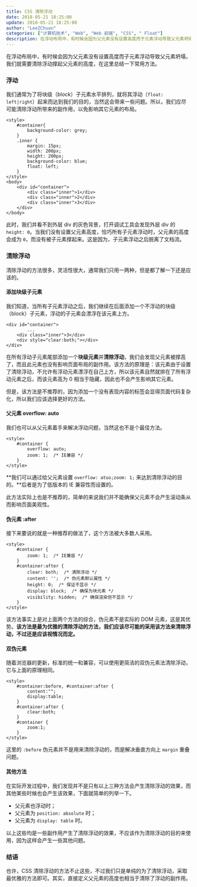 ```yaml
---
title: CSS 清除浮动
date: 2018-05-21 18:25:00
update: 2018-05-21 18:25:00
author: "LeeZChuan"
categories: ["计算机技术", "Web", "Web 前端", "CSS", " Float"]
description: 在浮动布局中，有时候会因为父元素没有设置高度而子元素浮动导致父元素坍塌，我们就需要清除浮动撑起父元素的高度，在这里总结一下常用方法。
---
```


在浮动布局中，有时候会因为父元素没有设置高度而子元素浮动导致父元素坍塌，我们就需要清除浮动撑起父元素的高度，在这里总结一下常用方法。

<!-- truncate -->

### 浮动

我们通常为了将块级（block）子元素水平排列，就将其浮动（`float: left|right`）起来而达到我们的目的，当然这会带来一些问题。所以，我们应尽可能清除浮动所带来的副作用，以免影响其它元素的布局。

    <style>
    	#container{
    		background-color: grey;
    	}
    	.inner {
    		margin: 15px;
    		width: 200px;
    		height: 200px;
    		background-color: blue;
    		float: left;
    	}
    </style>
    <body>
    	<div id="container">
    		<div class="inner">1</div>
    		<div class="inner">2</div>
    		<div class="inner">3</div>
    	</div>
    </body>

此时，我们并看不到外层 div 的灰色背景，打开调试工具会发现外层 div 的 `height: 0`。当我们没有设置父元素高度，恰巧所有子元素浮动时，父元素的高度会成为 `0`，而没有被子元素撑起来。这是因为，子元素浮动之后脱离了文档流。

### 清除浮动

清除浮动的方法很多，灵活性很大，通常我们只用一两种，但是都了解一下还是应该的。

#### 添加块级子元素

我们知道，当所有子元素浮动之后，我们继续在后面添加一个不浮动的块级（block）子元素，浮动的子元素会漂浮在该元素上方。

    <div id="container">
    		...
    	<div class="inner">3</div>
    	<div style="clear:both;"></div>
    </div>

在所有浮动子元素尾部添加一个**块级元素**并**清除浮动**，我们会发现父元素被撑高了，而且此元素也没有影响页面布局的副作用。该方法的原理是：该元素由于设置了清除浮动，不允许有浮动元素漂浮在自己上方，所以该元素自然就排在了所有浮动元素之后，而该元素高为 0 相当于隐藏，因此也不会产生影响其它元素。

但是，该方法是不推荐的，因为添加一个没有表现内容的标签会显得页面代码复杂化，所以我们应该选择更好的方法。

#### 父元素 overflow: auto

我们也可以从父元素着手来解决浮动问题，当然这也不是个最佳方法。

    <style>
    	#container {
    		overflow: auto;
    		zoom: 1;  /* IE兼容 */
    	}
    </style>

**我们可以通过给父元素设置 `overflow: atuo;zoom: 1;` 来达到清除浮动的目的。**后者是为了低版本的 IE 兼容性而设置的。

此方法实际上也是不推荐的，简单的来说我们并不能确保父元素不会产生滚动条从而影响页面美观性。

#### 伪元素 :after

接下来要说的就是一种推荐的做法了，这个方法被大多数人采用。

    <style>
    	#container {
    		zoom: 1;  /* IE兼容 */
    	}
    	#container:after {
    		clear: both;  /* 清除浮动 */
    		content: '';  /* 伪元素默认属性 */
    		height: 0;  /* 保证不显示 */
    		display: block;  /* 确保为块元素 */
    		visibility: hidden;  /* 确保渲染但不显示 */
    	}
    </style>

该方法事实上是对上面两个方法的综合，伪元素不是实际的 DOM 元素，这是其优势。**该方法是最为优雅的清除浮动的方法，我们应该尽可能的采用该方法来清除浮动，不过还是应该视情况而定。**

#### 双伪元素

随着浏览器的更新，标准的统一和兼容，可以使用更简洁的双伪元素法清除浮动，它与上面的原理相同。

    <style>
    	#container:before, #container:after {
    		content:"";
    		display:table;
    	}
    	#container:after {
    		clear:both;
    	}
    	#container {
    		zoom:1;
    	}
    </style>

这里的 `:before` 伪元素并不是用来清除浮动的，而是解决垂直方向上 `margin` 重叠问题。

#### 其他方法

在实际开发过程中，我们发现并不是只有以上三种方法会产生清除浮动的效果，而其他某些时候也会产生该效果，下面就简单的列举一下。

- 父元素也浮动时；
- 父元素为 `position: absolute` 时；
- 父元素为 `display: table` 时。

以上这些均是一些副作用产生了清除浮动的效果，不应该作为清除浮动的目的来使用，因为这样会产生一些其他问题。

### 结语

也许，CSS 清除浮动的方法不止这些，不过我们只是单纯的为了清除浮动，采取最优雅的方法即可。其实，直接定义父元素的高度也相当于清除了浮动的副作用。
